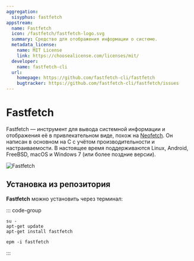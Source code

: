 ```yaml
---
aggregation:
  sisyphus: fastfetch
appstream:
  name: Fastfetch
  icon: /fastfetch/fastfetch-logo.svg
  summary: Средство для отображения информации о системе.
  metadata_license:
    name: MIT License
    link: https://choosealicense.com/licenses/mit/
  developer:
    name: fastfetch-cli
  url:
    homepage: https://github.com/fastfetch-cli/fastfetch
    bugtracker: https://github.com/fastfetch-cli/fastfetch/issues
---
```


# Fastfetch

Fastfetch — инструмент для вывода системной информации и отображения её в привлекательном виде, похож на [Neofetch](/apps/neofetch/). Он написан в основном на C с учётом производительности и настраиваемости. В настоящее время поддерживаются Linux, Android, FreeBSD, macOS и Windows 7 (или более поздние версии).

![Fastfetch](/fastfetch/fastfetch-1.png)

## Установка из репозитория

**Fastfetch** можно установить через терминал:

::: code-group

```shell[apt-get]
su -
apt-get update
apt-get install fastfetch
```

```shell[epm]
epm -i fastfetch
```

:::

